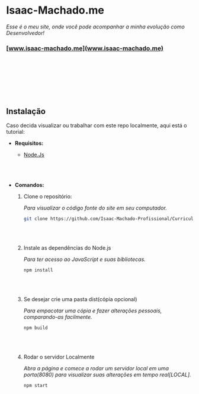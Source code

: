   # Isaac-Machado.me
_Esse é o meu site, onde você pode acompanhar a minha evolução como Desenvolvedor!_

  ### [www.isaac-machado.me](www.isaac-machado.me) 
  <br><br>
  <br><br>
  <br><br>
  

  ## Instalação
Caso decida visualizar ou trabalhar com este repo localmente, aqui está o tutorial:


- __Requisitos:__

   - [Node.Js](https://nodejs.org/pt)
    <br><br><br><br>

- __Comandos:__

  1. Clone o repositório:

       _Para visualizar o código fonte do site em seu computador._

      ```bash
      git clone https://github.com/Isaac-Machado-Profissional/Curriculo-Site.git
      ```
  <br><br>

  2. Instale as dependências do Node.js

       _Para ter acesso ao JavaScript e suas bibliotecas._

      ```bash
      npm install
      ```
  <br><br>

  3. Se desejar crie uma pasta dist(cópia opcional)

      _Para empacotar uma cópia e fazer alterações pessoais, comparando-as facilmente._

      ```bash
      npm build 
      ```
  <br><br>

  4. Rodar o servidor Localmente

      _Abra a página e comece a rodar um servidor local em uma porta(8080) para visualizar suas alterações em tempo real[LOCAL]._

     ```bash
     npm start 
     ```
   
     
 
